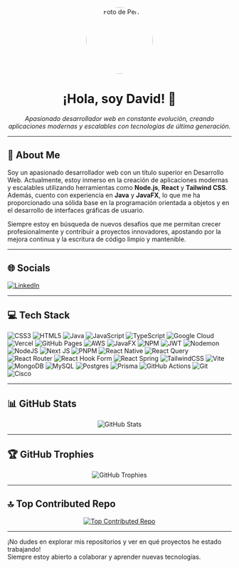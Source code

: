 ﻿<p align="center">
  <a href="https://github.com/DavidSM14">
    <!-- Si tienes una imagen de perfil que quieras mostrar, cámbiala aquí -->
    <img src="https://raw.githubusercontent.com/DavidSM14/DavidSM14/main/tu-imagen-de-perfil.png" alt="Foto de Perfil" width="150" style="border-radius: 50%;">
  </a>
</p>

<h1 align="center">¡Hola, soy David! 👋</h1>
<p align="center">
  <em>Apasionado desarrollador web en constante evolución, creando aplicaciones modernas y escalables con tecnologías de última generación.</em>
</p>

---

## 💫 About Me

Soy un apasionado desarrollador web con un título superior en Desarrollo Web. Actualmente, estoy inmerso en la creación de aplicaciones modernas y escalables utilizando herramientas como **Node.js**, **React** y **Tailwind CSS**. Además, cuento con experiencia en **Java** y **JavaFX**, lo que me ha proporcionado una sólida base en la programación orientada a objetos y en el desarrollo de interfaces gráficas de usuario.

Siempre estoy en búsqueda de nuevos desafíos que me permitan crecer profesionalmente y contribuir a proyectos innovadores, apostando por la mejora continua y la escritura de código limpio y mantenible.

---

## 🌐 Socials

[![LinkedIn](https://img.shields.io/badge/LinkedIn-0A66C2?style=flat&logo=linkedin&logoColor=white)](https://www.linkedin.com/in/david-s%C3%A1nchez-moreno-25b8a9308)

<!-- Agrega más badges de redes sociales si lo deseas:
[![Twitter](https://img.shields.io/badge/Twitter-1DA1F2?style=flat&logo=twitter&logoColor=white)](https://twitter.com/TU_USUARIO)
[![Instagram](https://img.shields.io/badge/Instagram-E4405F?style=flat&logo=instagram&logoColor=white)](https://instagram.com/TU_USUARIO)
etc...
-->

---

## 💻 Tech Stack

<!-- Alineados en la misma línea (se verán uno al lado del otro) -->
![CSS3](https://img.shields.io/badge/CSS3-1572B6?style=flat&logo=css3&logoColor=white)
![HTML5](https://img.shields.io/badge/HTML5-E34F26?style=flat&logo=html5&logoColor=white)
![Java](https://img.shields.io/badge/Java-007396?style=flat&logo=java&logoColor=white)
![JavaScript](https://img.shields.io/badge/JavaScript-F7DF1E?style=flat&logo=javascript&logoColor=black)
![TypeScript](https://img.shields.io/badge/TypeScript-3178C6?style=flat&logo=typescript&logoColor=white)
![Google Cloud](https://img.shields.io/badge/Google%20Cloud-4285F4?style=flat&logo=google-cloud&logoColor=white)
![Vercel](https://img.shields.io/badge/Vercel-000000?style=flat&logo=vercel&logoColor=white)
![GitHub Pages](https://img.shields.io/badge/GitHub%20Pages-222222?style=flat&logo=githubpages&logoColor=white)
![AWS](https://img.shields.io/badge/AWS-232F3E?style=flat&logo=amazon-aws&logoColor=white)
![JavaFX](https://img.shields.io/badge/JavaFX-0085CA?style=flat&logo=java&logoColor=white)
![NPM](https://img.shields.io/badge/NPM-CB3837?style=flat&logo=npm&logoColor=white)
![JWT](https://img.shields.io/badge/JWT-000000?style=flat&logo=JSON%20web%20tokens&logoColor=white)
![Nodemon](https://img.shields.io/badge/Nodemon-76D04B?style=flat&logo=nodemon&logoColor=white)
![NodeJS](https://img.shields.io/badge/Node.js-339933?style=flat&logo=node.js&logoColor=white)
![Next JS](https://img.shields.io/badge/Next-000000?style=flat&logo=next.js&logoColor=white)
![PNPM](https://img.shields.io/badge/PNPM-F69220?style=flat&logo=pnpm&logoColor=white)
![React Native](https://img.shields.io/badge/React%20Native-61DAFB?style=flat&logo=react&logoColor=black)
![React Query](https://img.shields.io/badge/React%20Query-FF4154?style=flat&logo=reactquery&logoColor=white)
![React Router](https://img.shields.io/badge/React%20Router-CA4245?style=flat&logo=react-router&logoColor=white)
![React Hook Form](https://img.shields.io/badge/React%20Hook%20Form-EC5990?style=flat&logo=reacthookform&logoColor=white)
![React Spring](https://img.shields.io/badge/React%20Spring-FF6C37?style=flat&logo=reactspring&logoColor=white)
![TailwindCSS](https://img.shields.io/badge/TailwindCSS-06B6D4?style=flat&logo=tailwindcss&logoColor=white)
![Vite](https://img.shields.io/badge/Vite-646CFF?style=flat&logo=vite&logoColor=white)
![MongoDB](https://img.shields.io/badge/MongoDB-47A248?style=flat&logo=mongodb&logoColor=white)
![MySQL](https://img.shields.io/badge/MySQL-4479A1?style=flat&logo=mysql&logoColor=white)
![Postgres](https://img.shields.io/badge/Postgres-336791?style=flat&logo=postgresql&logoColor=white)
![Prisma](https://img.shields.io/badge/Prisma-2D3748?style=flat&logo=prisma&logoColor=white)
![GitHub Actions](https://img.shields.io/badge/GitHub%20Actions-2088FF?style=flat&logo=githubactions&logoColor=white)
![Git](https://img.shields.io/badge/Git-F05032?style=flat&logo=git&logoColor=white)
![Cisco](https://img.shields.io/badge/Cisco-1BA0D7?style=flat&logo=cisco&logoColor=white)

---

## 📊 GitHub Stats

<p align="center">
  <img src="https://github-readme-stats.vercel.app/api?username=DavidSM14&show_icons=true&theme=radical" alt="GitHub Stats">
</p>

---

## 🏆 GitHub Trophies

<p align="center">
  <img src="https://github-profile-trophy.vercel.app/?username=DavidSM14&theme=onedark" alt="GitHub Trophies">
</p>

---

## 🔝 Top Contributed Repo

<p align="center">
  <a href="https://github.com/DavidSM14/proyectoWebCJMWReactNodejs">
    <img src="https://github-readme-stats.vercel.app/api/pin/?username=DavidSM14&repo=proyectoWebCJMWReactNodejs&theme=radical" alt="Top Contributed Repo">
  </a>
</p>

---

¡No dudes en explorar mis repositorios y ver en qué proyectos he estado trabajando!  
Siempre estoy abierto a colaborar y aprender nuevas tecnologías.
